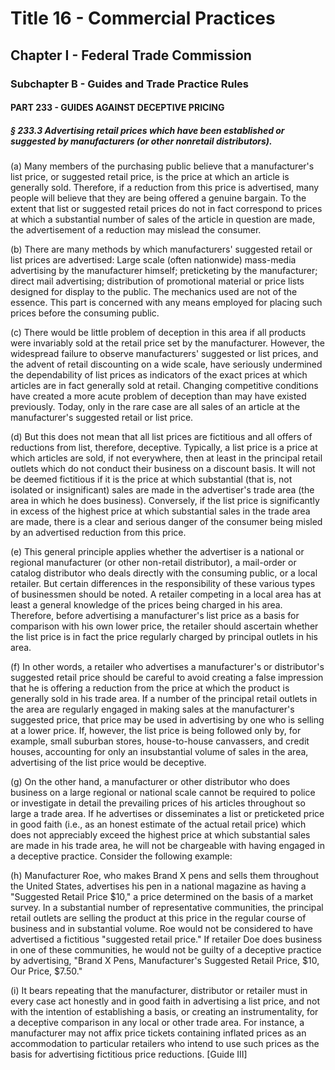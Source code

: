 
# Title 16 - Commercial Practices
## Chapter I - Federal Trade Commission
### Subchapter B - Guides and Trade Practice Rules
#### PART 233 - GUIDES AGAINST DECEPTIVE PRICING
##### § 233.3 Advertising retail prices which have been established or suggested by manufacturers (or other nonretail distributors).

(a) Many members of the purchasing public believe that a manufacturer's list price, or suggested retail price, is the price at which an article is generally sold. Therefore, if a reduction from this price is advertised, many people will believe that they are being offered a genuine bargain. To the extent that list or suggested retail prices do not in fact correspond to prices at which a substantial number of sales of the article in question are made, the advertisement of a reduction may mislead the consumer.

(b) There are many methods by which manufacturers' suggested retail or list prices are advertised: Large scale (often nationwide) mass-media advertising by the manufacturer himself; preticketing by the manufacturer; direct mail advertising; distribution of promotional material or price lists designed for display to the public. The mechanics used are not of the essence. This part is concerned with any means employed for placing such prices before the consuming public.

(c) There would be little problem of deception in this area if all products were invariably sold at the retail price set by the manufacturer. However, the widespread failure to observe manufacturers' suggested or list prices, and the advent of retail discounting on a wide scale, have seriously undermined the dependability of list prices as indicators of the exact prices at which articles are in fact generally sold at retail. Changing competitive conditions have created a more acute problem of deception than may have existed previously. Today, only in the rare case are all sales of an article at the manufacturer's suggested retail or list price.

(d) But this does not mean that all list prices are fictitious and all offers of reductions from list, therefore, deceptive. Typically, a list price is a price at which articles are sold, if not everywhere, then at least in the principal retail outlets which do not conduct their business on a discount basis. It will not be deemed fictitious if it is the price at which substantial (that is, not isolated or insignificant) sales are made in the advertiser's trade area (the area in which he does business). Conversely, if the list price is significantly in excess of the highest price at which substantial sales in the trade area are made, there is a clear and serious danger of the consumer being misled by an advertised reduction from this price.

(e) This general principle applies whether the advertiser is a national or regional manufacturer (or other non-retail distributor), a mail-order or catalog distributor who deals directly with the consuming public, or a local retailer. But certain differences in the responsibility of these various types of businessmen should be noted. A retailer competing in a local area has at least a general knowledge of the prices being charged in his area. Therefore, before advertising a manufacturer's list price as a basis for comparison with his own lower price, the retailer should ascertain whether the list price is in fact the price regularly charged by principal outlets in his area.

(f) In other words, a retailer who advertises a manufacturer's or distributor's suggested retail price should be careful to avoid creating a false impression that he is offering a reduction from the price at which the product is generally sold in his trade area. If a number of the principal retail outlets in the area are regularly engaged in making sales at the manufacturer's suggested price, that price may be used in advertising by one who is selling at a lower price. If, however, the list price is being followed only by, for example, small suburban stores, house-to-house canvassers, and credit houses, accounting for only an insubstantial volume of sales in the area, advertising of the list price would be deceptive.

(g) On the other hand, a manufacturer or other distributor who does business on a large regional or national scale cannot be required to police or investigate in detail the prevailing prices of his articles throughout so large a trade area. If he advertises or disseminates a list or preticketed price in good faith (i.e., as an honest estimate of the actual retail price) which does not appreciably exceed the highest price at which substantial sales are made in his trade area, he will not be chargeable with having engaged in a deceptive practice. Consider the following example:

(h) Manufacturer Roe, who makes Brand X pens and sells them throughout the United States, advertises his pen in a national magazine as having a "Suggested Retail Price $10," a price determined on the basis of a market survey. In a substantial number of representative communities, the principal retail outlets are selling the product at this price in the regular course of business and in substantial volume. Roe would not be considered to have advertised a fictitious "suggested retail price." If retailer Doe does business in one of these communities, he would not be guilty of a deceptive practice by advertising, "Brand X Pens, Manufacturer's Suggested Retail Price, $10, Our Price, $7.50."

(i) It bears repeating that the manufacturer, distributor or retailer must in every case act honestly and in good faith in advertising a list price, and not with the intention of establishing a basis, or creating an instrumentality, for a deceptive comparison in any local or other trade area. For instance, a manufacturer may not affix price tickets containing inflated prices as an accommodation to particular retailers who intend to use such prices as the basis for advertising fictitious price reductions. [Guide III]
